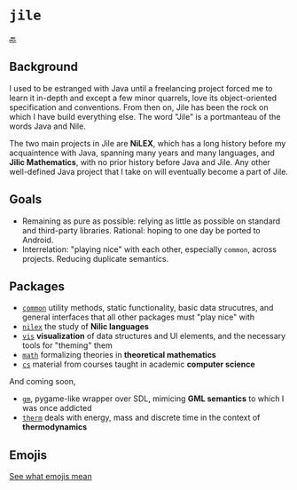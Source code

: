 # `jile`

[:back:](../../readme.md)

## Background

I used to be estranged with Java until a freelancing project forced me to learn it in-depth and except a few minor quarrels, love its object-oriented specification and conventions. From then on, Jile has been the rock on which I have build everything else. The word "Jile" is a portmanteau of the words Java and Nile.

The two main projects in Jile are **NiLEX**, which has a long history before my acquaintence with Java, spanning many years and many languages, and **Jilic Mathematics**, with no prior history before Java and Jile. Any other well-defined Java project that I take on will eventually become a part of Jile.

## Goals

- Remaining as pure as possible: relying as little as possible on standard and third-party libraries. Rational: hoping to one day be ported to Android.
- Interrelation: "playing nice" with each other, especially `common`, across projects. Reducing duplicate semantics.

## Packages

- [`common`](common/readme.md) utility methods, static functionality, basic data strucutres, and general interfaces that all other packages must "play nice" with
- [`nilex`](nilex/readme.md) the study of **Nilic languages**
- [`vis`](vis/readme.md) **visualization** of data structures and UI elements, and the necessary tools for "theming" them
- [`math`](math/readme.md) formalizing theories in **theoretical mathematics**
- [`cs`](cs/readme.md) material from courses taught in academic **computer science**

And coming soon,

- [`gm`](TODO), pygame-like wrapper over SDL, mimicing **GML semantics** to which I was once addicted
- [`therm`](TODO) deals with energy, mass and discrete time in the context of **thermodynamics**

## Emojis

[See what emojis mean](emojis.md)
